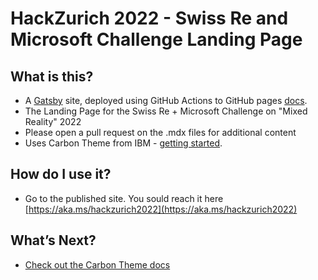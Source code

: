 # HackZurich 2022 - Swiss Re and Microsoft Challenge Landing Page

## What is this?

 - A [Gatsby](https://www.gatsbyjs.com/) site, deployed using GitHub Actions to GitHub pages [docs](https://docs.github.com/en/pages/getting-started-with-github-pages/configuring-a-publishing-source-for-your-github-pages-site#publishing-with-a-custom-github-actions-workflow). 
 - The Landing Page for the Swiss Re + Microsoft Challenge on "Mixed Reality" 2022
 - Please open a pull request on the .mdx files for additional content
 - Uses Carbon Theme from IBM - [getting started](https://gatsby-theme-carbon.now.sh/getting-started).


## How do I use it?
- Go to the published site. You sould reach it here [https://aka.ms/hackzurich2022](https://aka.ms/hackzurich2022)

## What’s Next?
- [Check out the Carbon Theme docs](https://gatsby-theme-carbon.now.sh)
